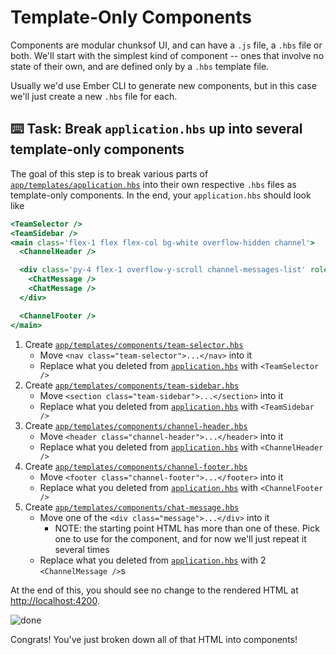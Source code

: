 # Template-Only Components

Components are modular chunksof UI, and can have a `.js` file, a `.hbs` file or both. We'll start with the simplest kind of component -- ones that involve no state of their own, and are defined only by a `.hbs` template file.

Usually we'd use Ember CLI to generate new components, but in this case we'll just create a new `.hbs` file for each.

## ⌨️ Task: Break `application.hbs` up into several template-only components

The goal of this step is to break various parts of [`app/templates/application.hbs`](../app/templates/application.hbs) into their own respective `.hbs` files as template-only components. In the end, your `application.hbs` should look like

```hbs
<TeamSelector />
<TeamSidebar />
<main class='flex-1 flex flex-col bg-white overflow-hidden channel'>
  <ChannelHeader />

  <div class='py-4 flex-1 overflow-y-scroll channel-messages-list' role='list'>
    <ChatMessage />
    <ChatMessage />
  </div>

  <ChannelFooter />
</main>
```

1.  Create [`app/templates/components/team-selector.hbs`](../app/templates/components/team-selector.hbs)
    - Move `<nav class="team-selector">...</nav>` into it
    - Replace what you deleted from [`application.hbs`](../app/templates/application.hbs) with `<TeamSelector />`
1.  Create [`app/templates/components/team-sidebar.hbs`](../app/templates/components/team-sidebar.hbs)
    - Move `<section class="team-sidebar">...</section>` into it
    - Replace what you deleted from [`application.hbs`](../app/templates/application.hbs) with `<TeamSidebar />`
1.  Create [`app/templates/components/channel-header.hbs`](../app/templates/components/channel-header.hbs)
    - Move `<header class="channel-header">...</header>` into it
    - Replace what you deleted from [`application.hbs`](../app/templates/application.hbs) with `<ChannelHeader />`
1.  Create [`app/templates/components/channel-footer.hbs`](../app/templates/components/channel-footer.hbs)
    - Move `<footer class="channel-footer">...</footer>` into it
    - Replace what you deleted from [`application.hbs`](../app/templates/application.hbs) with `<ChannelFooter />`
1.  Create [`app/templates/components/chat-message.hbs`](../app/templates/components/chat-message.hbs)
    - Move one of the `<div class="message">...</div>` into it
      - NOTE: the starting point HTML has more than one of these. Pick one to use for the component, and for now we'll just repeat it several times
    - Replace what you deleted from [`application.hbs`](../app/templates/application.hbs) with 2 `<ChannelMessage />`s

At the end of this, you should see no change to the rendered HTML at <http://localhost:4200>.

![done](./img/app.png)

Congrats! You've just broken down all of that HTML into components!
